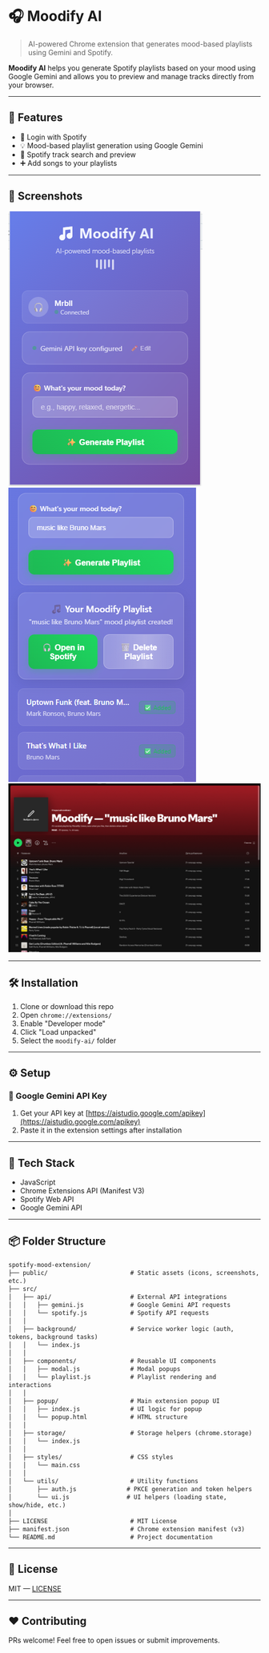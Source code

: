 # 🎧 Moodify AI

> AI-powered Chrome extension that generates mood-based playlists using Gemini and Spotify.

**Moodify AI** helps you generate Spotify playlists based on your mood using Google Gemini and allows you to preview and manage tracks directly from your browser.

---

## 🚀 Features

- 🔐 Login with Spotify
- 💡 Mood-based playlist generation using Google Gemini
- 🔎 Spotify track search and preview
- ➕ Add songs to your playlists

---

## 📸 Screenshots

![screenshot1](./public/screenshot1.png)
![screenshot2](./public/screenshot2.png)
![screenshot3](./public/screenshot3.png)

---

## 🛠 Installation

1. Clone or download this repo
2. Open `chrome://extensions/`
3. Enable "Developer mode"
4. Click "Load unpacked"
5. Select the `moodify-ai/` folder

---

## ⚙️ Setup

### 🔑 Google Gemini API Key

1. Get your API key at [https://aistudio.google.com/apikey](https://aistudio.google.com/apikey)
2. Paste it in the extension settings after installation

---

## 🧩 Tech Stack

- JavaScript
- Chrome Extensions API (Manifest V3)
- Spotify Web API
- Google Gemini API

---

## 📦 Folder Structure

```text
spotify-mood-extension/
├── public/                       # Static assets (icons, screenshots, etc.)
├── src/
│   ├── api/                      # External API integrations
│   │   ├── gemini.js             # Google Gemini API requests
│   │   └── spotify.js            # Spotify API requests
│   │
│   ├── background/               # Service worker logic (auth, tokens, background tasks)
│   │   └── index.js
│   │
│   ├── components/               # Reusable UI components
│   │   ├── modal.js              # Modal popups
│   │   └── playlist.js           # Playlist rendering and interactions
│   │
│   ├── popup/                    # Main extension popup UI
│   │   ├── index.js              # UI logic for popup
│   │   └── popup.html            # HTML structure
│   │
│   ├── storage/                  # Storage helpers (chrome.storage)
│   │   └── index.js
│   │
│   ├── styles/                   # CSS styles
│   │   └── main.css
│   │
│   └── utils/                    # Utility functions
│       ├── auth.js              # PKCE generation and token helpers
│       └── ui.js                # UI helpers (loading state, show/hide, etc.)
│
├── LICENSE                       # MIT License
├── manifest.json                 # Chrome extension manifest (v3)
└── README.md                     # Project documentation
```

---

## 📄 License

MIT — [LICENSE](./LICENSE)

---

## ❤️ Contributing

PRs welcome! Feel free to open issues or submit improvements.
